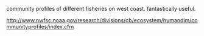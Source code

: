 community profiles of different fisheries on west coast. fantastically useful.

http://www.nwfsc.noaa.gov/research/divisions/cb/ecosystem/humandim/communityprofiles/index.cfm

